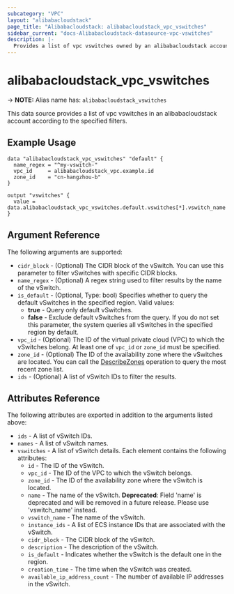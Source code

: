 ```yaml
---
subcategory: "VPC"
layout: "alibabacloudstack"
page_title: "Alibabacloudstack: alibabacloudstack_vpc_vswitches"
sidebar_current: "docs-Alibabacloudstack-datasource-vpc-vswitches"
description: |- 
  Provides a list of vpc vswitches owned by an alibabacloudstack account.
---
```


# alibabacloudstack_vpc_vswitches
-> **NOTE:** Alias name has: `alibabacloudstack_vswitches`

This data source provides a list of vpc vswitches in an alibabacloudstack account according to the specified filters.

## Example Usage

```hcl
data "alibabacloudstack_vpc_vswitches" "default" {
  name_regex = "^my-vswitch-"
  vpc_id     = alibabacloudstack_vpc.example.id
  zone_id    = "cn-hangzhou-b"
}

output "vswitches" {
  value = data.alibabacloudstack_vpc_vswitches.default.vswitches[*].vswitch_name
}
```

## Argument Reference

The following arguments are supported:

* `cidr_block` - (Optional) The CIDR block of the vSwitch. You can use this parameter to filter vSwitches with specific CIDR blocks.
* `name_regex` - (Optional) A regex string used to filter results by the name of the vSwitch.
* `is_default` - (Optional, Type: bool) Specifies whether to query the default vSwitches in the specified region. Valid values:
  * **true** - Query only default vSwitches.
  * **false** - Exclude default vSwitches from the query.
  If you do not set this parameter, the system queries all vSwitches in the specified region by default.
* `vpc_id` - (Optional) The ID of the virtual private cloud (VPC) to which the vSwitches belong. At least one of `vpc_id` or `zone_id` must be specified.
* `zone_id` - (Optional) The ID of the availability zone where the vSwitches are located. You can call the [DescribeZones](https://www.alibabacloud.com/help/en/doc-detail/36064.html) operation to query the most recent zone list.
* `ids` - (Optional) A list of vSwitch IDs to filter the results.

## Attributes Reference

The following attributes are exported in addition to the arguments listed above:

* `ids` - A list of vSwitch IDs.
* `names` - A list of vSwitch names.
* `vswitches` - A list of vSwitch details. Each element contains the following attributes:
  * `id` - The ID of the vSwitch.
  * `vpc_id` - The ID of the VPC to which the vSwitch belongs.
  * `zone_id` - The ID of the availability zone where the vSwitch is located.
  * `name` - The name of the vSwitch. **Deprecated**: Field 'name' is deprecated and will be removed in a future release. Please use 'vswitch_name' instead.
  * `vswitch_name` - The name of the vSwitch.
  * `instance_ids` - A list of ECS instance IDs that are associated with the vSwitch.
  * `cidr_block` - The CIDR block of the vSwitch.
  * `description` - The description of the vSwitch.
  * `is_default` - Indicates whether the vSwitch is the default one in the region.
  * `creation_time` - The time when the vSwitch was created.
  * `available_ip_address_count` - The number of available IP addresses in the vSwitch.
